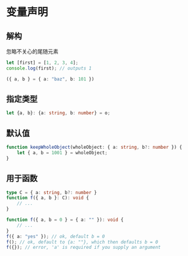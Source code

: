 # 变量声明

## 解构

忽略不关心的尾随元素

```ts
let [first] = [1, 2, 3, 4];
console.log(first); // outputs 1
```

```ts
({ a, b } = { a: "baz", b: 101 })
```


## 指定类型

```ts
let {a, b}: {a: string, b: number} = o;
```


## 默认值

```ts
function keepWholeObject(wholeObject: { a: string, b?: number }) {
    let { a, b = 1001 } = wholeObject;
}
```


## 用于函数

```ts
type C = { a: string, b?: number }
function f({ a, b }: C): void {
    // ...
}
```

```ts
function f({ a, b = 0 } = { a: "" }): void {
    // ...
}
f({ a: "yes" }); // ok, default b = 0
f(); // ok, default to {a: ""}, which then defaults b = 0
f({}); // error, 'a' is required if you supply an argument
```
